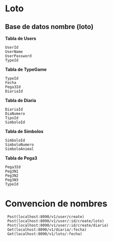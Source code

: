 # Loto

## Base de datos nombre (loto)

**Tabla de Users**
```
UserId
UserName   
UserPassword
TypeId
```

**Tabla de TypeGame**
```
TypeId
Fecha   
Pega3Id 
DiariaId
```
**Tabla de Diaria**
```
DiariaId
DiaNumero   
TipoId  
SimboloId
```
**Tabla de Simbolos**
```
SimboloId
SimboloNumero   
SimboloAnimal
```

**Tabla de Pega3**
```
Pega3Id 
Peg3N1
Peg3N2
Peg3N3
TypeId
```

# Convencion de nombres
```
 Post(localhost:8090/v1/user/create)
 Post(localhost:8090/v1/user/:id/create/loto)
 Post(localhost:8090/v1/user/:id/create/diaria)
 Get(localhost:8090/v1/diaria/:fecha)
 Get(localhost:8090/v1/loto/:fecha)
```

